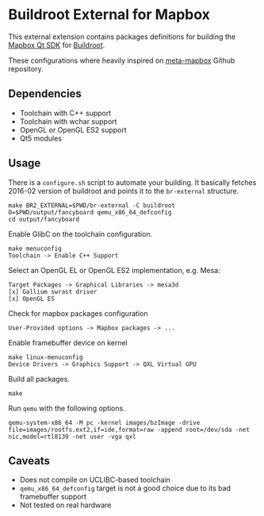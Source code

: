 # Buildroot External for Mapbox

This external extension contains packages definitions for building the [Mapbox
Qt SDK][2] for [Buildroot][1].

These configurations where heavily inspired on [meta-mapbox][3] Github
repository.

## Dependencies

- Toolchain with C++ support
- Toolchain with wchar support
- OpenGL or OpenGL ES2 support
- Qt5 modules


## Usage

There is a `configure.sh` script to automate your building. It basically fetches
2016-02 version of buildroot and points it to the `br-external` structure.

    make BR2_EXTERNAL=$PWD/br-external -C buildroot O=$PWD/output/fancyboard qemu_x86_64_defconfig
    cd output/fancyboard

Enable GlibC on the toolchain configuration.

    make menuconfig
	Toolchain -> Enable C++ Support

Select an OpenGL EL or OpenGL ES2 implementation, e.g. Mesa:

    Target Packages -> Graphical Libraries -> mesa3d
	[x] Gallium swrast driver
	[x] OpenGL ES

Check for mapbox packages configuration

    User-Provided options -> Mapbox packages -> ...

Enable framebuffer device on kernel

    make linux-menuconfig
	Device Drivers -> Graphics Support -> QXL Virtual GPU

Build all packages.

	make

Run `qemu` with the following options.

    qemu-system-x86_64 -M pc -kernel images/bzImage -drive file=images/rootfs.ext2,if=ide,format=raw -append root=/dev/sda -net nic,model=rtl8139 -net user -vga qxl


## Caveats

- Does not compile on UCLIBC-based toolchain
- `qemu_x86_64_defconfig` target is not a good choice due to its bad framebuffer
  support
- Not tested on real hardware



[1]: https://buildroot.org
[2]: https://github.com/mapbox/mapbox-gl-native/tree/master/platform/qt
[3]: https://github.com/mapbox/meta-mapbox
